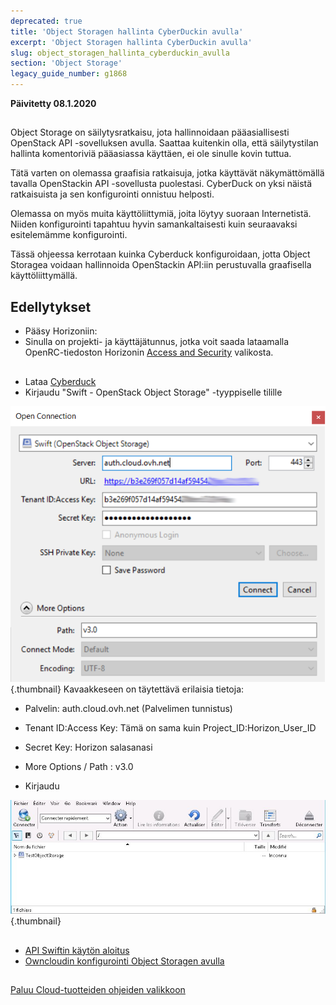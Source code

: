 ```yaml
---
deprecated: true
title: 'Object Storagen hallinta CyberDuckin avulla'
excerpt: 'Object Storagen hallinta CyberDuckin avulla'
slug: object_storagen_hallinta_cyberduckin_avulla
section: 'Object Storage'
legacy_guide_number: g1868
---
```


**Päivitetty 08.1.2020**

## 
Object Storage on säilytysratkaisu, jota hallinnoidaan pääasiallisesti OpenStack API -sovelluksen avulla. 
Saattaa kuitenkin olla, että säilytystilan hallinta komentoriviä pääasiassa käyttäen, ei ole sinulle kovin tuttua.

Tätä varten on olemassa graafisia ratkaisuja, jotka käyttävät näkymättömällä tavalla OpenStackin API -sovellusta puolestasi. 
CyberDuck on yksi näistä ratkaisuista ja sen konfigurointi onnistuu helposti. 

Olemassa on myös muita käyttöliittymiä, joita löytyy suoraan Internetistä. Niiden konfigurointi tapahtuu hyvin samankaltaisesti kuin seuraavaksi esitelemämme konfigurointi.

Tässä ohjeessa kerrotaan kuinka Cyberduck konfiguroidaan, jotta Object Storagea voidaan hallinnoida OpenStackin API:iin perustuvalla graafisella käyttöliittymällä.


## Edellytykset

- Pääsy Horizoniin: 
[]({legacy}1773)
- Sinulla on projekti- ja käyttäjätunnus, jotka voit saada lataamalla OpenRC-tiedoston Horizonin [Access and Security]({legacy}1774) valikosta.




## 

- Lataa [Cyberduck](https://cyberduck.io/)
- Kirjaudu "Swift - OpenStack Object Storage" -tyyppiselle tilille



![objectstorage-cyberduck](images/v3.0.png){.thumbnail}
Kavaakkeseen on täytettävä erilaisia tietoja:

- Palvelin: auth.cloud.ovh.net (Palvelimen tunnistus)
- Tenant ID:Access Key: Tämä on sama kuin Project_ID:Horizon_User_ID
- Secret Key: Horizon salasanasi
- More Options / Path : v3.0



- Kirjaudu



![objectstorage-cyberduck](images/img_2756.jpg){.thumbnail}


## 

- [API Swiftin käytön aloitus]({legacy}1916)
- [Owncloudin konfigurointi Object Storagen avulla]({legacy}2000)




## 
[Paluu Cloud-tuotteiden ohjeiden valikkoon]({legacy}1785)

